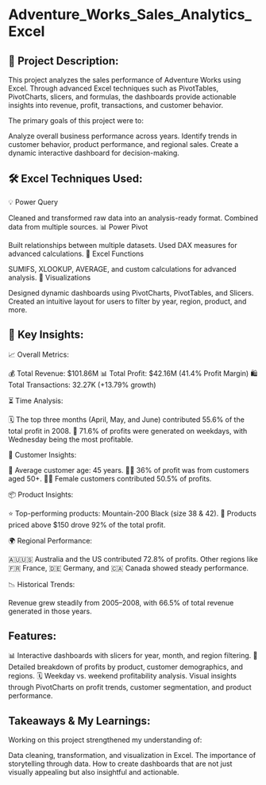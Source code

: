 # Adventure_Works_Sales_Analytics_Excel

📌 Project Description:
------------------------------

This project analyzes the sales performance of Adventure Works using Excel. Through advanced Excel techniques such as PivotTables, PivotCharts, slicers, and formulas, the dashboards provide actionable insights into revenue, profit, transactions, and customer behavior.

The primary goals of this project were to:

Analyze overall business performance across years.
Identify trends in customer behavior, product performance, and regional sales.
Create a dynamic interactive dashboard for decision-making.

🛠 Excel Techniques Used:
-------------------------------

💡 Power Query

Cleaned and transformed raw data into an analysis-ready format.
Combined data from multiple sources.
📊 Power Pivot

Built relationships between multiple datasets.
Used DAX measures for advanced calculations.
🔢 Excel Functions

SUMIFS, XLOOKUP, AVERAGE, and custom calculations for advanced analysis.
🎨 Visualizations

Designed dynamic dashboards using PivotCharts, PivotTables, and Slicers.
Created an intuitive layout for users to filter by year, region, product, and more.

🌟 Key Insights:
------------------------------

📈 Overall Metrics:

💰 Total Revenue: $101.86M
📊 Total Profit: $42.16M (41.4% Profit Margin)
🛍️ Total Transactions: 32.27K (+13.79% growth)

⏳ Time Analysis:

🗓️ The top three months (April, May, and June) contributed 55.6% of the total profit in 2008.
📅 71.6% of profits were generated on weekdays, with Wednesday being the most profitable.

👥 Customer Insights:

🎂 Average customer age: 45 years.
👵👴 36% of profit was from customers aged 50+.
🙋‍♀️ Female customers contributed 50.5% of profits.

📦 Product Insights:

⭐ Top-performing products: Mountain-200 Black (size 38 & 42).
💎 Products priced above $150 drove 92% of the total profit.

🌍 Regional Performance:

🇦🇺🇺🇸 Australia and the US contributed 72.8% of profits.
Other regions like 🇫🇷 France, 🇩🇪 Germany, and 🇨🇦 Canada showed steady performance.

📉 Historical Trends:

Revenue grew steadily from 2005–2008, with 66.5% of total revenue generated in those years.

Features:
------------------------------

📊 Interactive dashboards with slicers for year, month, and region filtering.
🔎 Detailed breakdown of profits by product, customer demographics, and regions.
🗓️ Weekday vs. weekend profitability analysis.
Visual insights through PivotCharts on profit trends, customer segmentation, and product performance.

Takeaways & My Learnings:
-------------------------------

Working on this project strengthened my understanding of:

Data cleaning, transformation, and visualization in Excel.
The importance of storytelling through data.
How to create dashboards that are not just visually appealing but also insightful and actionable.
